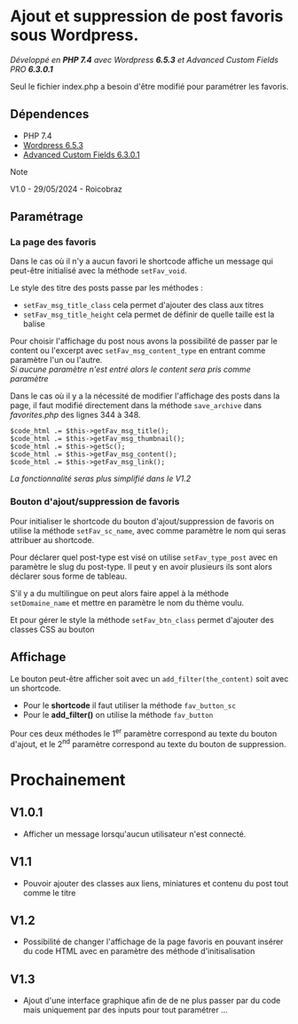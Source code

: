 # Ajout et suppression de post favoris sous Wordpress.

_Développé en **PHP 7.4** avec Wordpress **6.5.3** et Advanced Custom Fields PRO **6.3.0.1**_

Seul le fichier index.php a besoin d'être modifié pour paramétrer les favoris.

## Dépendences
- PHP 7.4
- [Wordpress 6.5.3](https://fr.wordpress.org/download/releases/)
- [Advanced Custom Fields 6.3.0.1](https://www.advancedcustomfields.com/)

> [!NOTE]
> V1.0 - 
> 29/05/2024 - 
> Roicobraz

## Paramétrage 
### La page des favoris
Dans le cas où il n'y a aucun favori le shortcode affiche un message qui peut-être initialisé avec la méthode ``setFav_void``.

Le style des titre des posts passe par les méthodes : 
- ``setFav_msg_title_class`` cela permet d'ajouter des class aux titres
- ``setFav_msg_title_height`` cela permet de définir de quelle taille est la balise <hx>

Pour choisir l'affichage du post nous avons la possibilité de passer par le content ou l'excerpt avec ``setFav_msg_content_type`` en entrant comme paramètre l'un ou l'autre.  
_Si aucune paramètre n'est entré alors le content sera pris comme paramètre_

Dans le cas où il y a la nécessité de modifier l'affichage des posts dans la page, il faut modifié directement dans la méthode ``save_archive`` dans _favorites.php_ des lignes 344 à 348.  
```
$code_html .= $this->getFav_msg_title();  
$code_html .= $this->getFav_msg_thumbnail();  
$code_html .= $this->getSc();  
$code_html .= $this->getFav_msg_content();  
$code_html .= $this->getFav_msg_link();
```  
_La fonctionnalité seras plus simplifié dans le V1.2_

### Bouton d'ajout/suppression de favoris
Pour initialiser le shortcode du bouton d'ajout/suppression de favoris on utilise la méthode ``setFav_sc_name``, avec comme paramètre le nom qui seras attribuer au shortcode.

Pour déclarer quel post-type est visé on utilise ``setFav_type_post`` avec en paramètre le slug du post-type.
Il peut y en avoir plusieurs ils sont alors déclarer sous forme de tableau.

S'il y a du multilingue on peut alors faire appel à la méthode ``setDomaine_name`` et mettre en paramètre le nom du thème voulu.

Et pour gérer le style la méthode ``setFav_btn_class`` permet d'ajouter des classes CSS au bouton

## Affichage
Le bouton peut-être afficher soit avec un ``add_filter(the_content)`` soit avec un shortcode.

- Pour le **shortcode** il faut utiliser la méthode ``fav_button_sc``
- Pour le **add_filter()** on utilise la méthode ``fav_button``

Pour ces deux méthodes le 1<sup>er</sup> paramètre correspond au texte du bouton d'ajout, et le 2<sup>nd</sup> paramètre correspond au texte du bouton de suppression.


# Prochainement
## V1.0.1
- Afficher un message lorsqu'aucun utilisateur n'est connecté.
## V1.1
- Pouvoir ajouter des classes aux liens, miniatures et contenu du post tout comme le titre
## V1.2
- Possibilité de changer l'affichage de la page favoris en pouvant insérer du code HTML avec en paramètre des méthode d'initisalisation
## V1.3
- Ajout d'une interface graphique afin de de ne plus passer par du code mais uniquement par des inputs pour tout paramétrer
...
